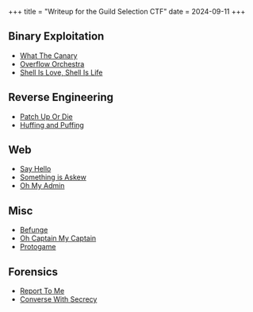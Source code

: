 +++
title = "Writeup for the Guild Selection CTF"
date = 2024-09-11
+++

## Binary Exploitation
- [What The Canary](@/writeups/Guild_Selection_CTF/whatTheCanary.md)
- [Overflow Orchestra](@/writeups/Guild_Selection_CTF/overfloworchestra.md)
- [Shell Is Love, Shell Is Life](@/writeups/Guild_Selection_CTF/shell.md)

## Reverse Engineering


- [Patch Up Or Die](@/writeups/Guild_Selection_CTF/patchUporDie.md)
- [Huffing and Puffing](@/writeups/Guild_Selection_CTF/HuffmanEncoding.md)

## Web

- [Say Hello](@/writeups/Guild_Selection_CTF/SayHello.md)
- [Something is Askew](@/writeups/Guild_Selection_CTF/SomethingIsAskew.md)
- [Oh My Admin](@/writeups/Guild_Selection_CTF/ohmyadmin.md)

## Misc

- [Befunge](@/writeups/Guild_Selection_CTF/Befunge.md)
- [Oh Captain My Captain](@/writeups/Guild_Selection_CTF/ocaptainmycaptain.md)
- [Protogame](@/writeups/Guild_Selection_CTF/Protogame.md)

## Forensics


- [Report To Me](@/writeups/Guild_Selection_CTF/ReportToMe.md)
- [Converse With Secrecy](@/writeups/Guild_Selection_CTF/ConverseWithSecrecy.md)

